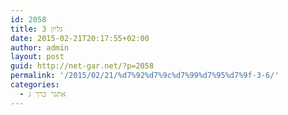 ```yaml
---
id: 2058
title: גליון 3
date: 2015-02-21T20:17:55+02:00
author: admin
layout: post
guid: http://net-gar.net/?p=2058
permalink: '/2015/02/21/%d7%92%d7%9c%d7%99%d7%95%d7%9f-3-6/'
categories:
  - אתגר כרך ג
---
```

